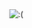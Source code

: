 <picture>
        <source media="(prefers-color-scheme: dark)" srcset="https://github.com/user-attachments/assets/88e4c6c8-a7ad-4150-83d6-94363e013b02">
        <source media="(prefers-color-scheme: light)" srcset="https://github.com/user-attachments/assets/81f1ad65-b108-4e02-90b6-1565b1995efc">
        <img alt=":(" src="https://github.com/user-attachments/assets/81f1ad65-b108-4e02-90b6-1565b1995efc">
</picture>
